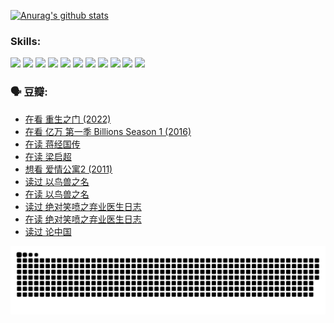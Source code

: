 
[![Anurag's github stats](https://github-readme-stats.vercel.app/api?username=w940853815)](https://github.com/anuraghazra/github-readme-stats)

### Skills:

<code><img height="32" src="https://cdn.jsdelivr.net/npm/simple-icons@v5/icons/python.svg"></code>
<code><img height="32" src="https://cdn.jsdelivr.net/npm/simple-icons@v5/icons/javascript.svg"></code>
<code><img height="32" src="https://cdn.jsdelivr.net/npm/simple-icons@v5/icons/django.svg"></code>
<code><img height="32" src="https://cdn.jsdelivr.net/npm/simple-icons@v5/icons/flask.svg"></code>
<code><img height="32" src="https://cdn.jsdelivr.net/npm/simple-icons@v5/icons/vuetify.svg"></code>
<code><img height="32" src="https://cdn.jsdelivr.net/npm/simple-icons@v5/icons/git.svg"></code>
<code><img height="32" src="https://cdn.jsdelivr.net/npm/simple-icons@v5/icons/docker.svg"></code>
<code><img height="32" src="https://cdn.jsdelivr.net/npm/simple-icons@v5/icons/postgresql.svg"></code>
<code><img height="32" src="https://cdn.jsdelivr.net/npm/simple-icons@v5/icons/elasticsearch.svg"></code>
<code><img height="32" src="https://cdn.jsdelivr.net/npm/simple-icons@v5/icons/macos.svg"></code>
<code><img height="32" src="https://cdn.jsdelivr.net/npm/simple-icons@v5/icons/linux.svg"></code>

### 🗣 豆瓣:

<!-- DOUBAN-ACTIVITIES:START -->
- [在看 重生之门‎ (2022)](https://www.douban.com/people/136069238/status/3882598762/?_i=53805338)
- [在看 亿万 第一季 Billions Season 1‎ (2016)](https://www.douban.com/people/136069238/status/3878098700/?_i=53805338)
- [在读 蒋经国传](https://www.douban.com/people/136069238/status/3877458956/?_i=53805338)
- [在读 梁启超](https://www.douban.com/people/136069238/status/3876806133/?_i=53805338)
- [想看 爱情公寓2‎ (2011)](https://www.douban.com/people/136069238/status/3876682115/?_i=53805338)
- [读过 以鸟兽之名](https://www.douban.com/people/136069238/status/3876369302/?_i=53805338)
- [在读 以鸟兽之名](https://www.douban.com/people/136069238/status/3869094471/?_i=53805338)
- [读过 绝对笑喷之弃业医生日志](https://www.douban.com/people/136069238/status/3869093225/?_i=53805338)
- [在读 绝对笑喷之弃业医生日志](https://www.douban.com/people/136069238/status/3862106751/?_i=53805338)
- [读过 论中国](https://www.douban.com/people/136069238/status/3862105795/?_i=53805338)
<!-- DOUBAN-ACTIVITIES:END -->


![Snake animation](https://raw.githubusercontent.com/w940853815/w940853815/output/github-contribution-grid-snake.svg)

<!--
**w940853815/w940853815** is a ✨ _special_ ✨ repository because its `README.md` (this file) appears on your GitHub profile.

Here are some ideas to get you started:

- 🔭 I’m currently working on ...
- 🌱 I’m currently learning ...
- 👯 I’m looking to collaborate on ...
- 🤔 I’m looking for help with ...
- 💬 Ask me about ...
- 📫 How to reach me: ...
- 😄 Pronouns: ...
- ⚡ Fun fact: ...
-->
